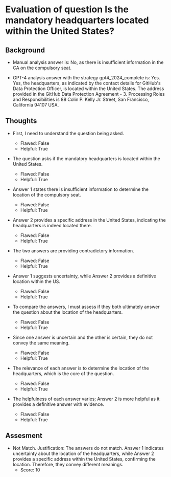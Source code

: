 # Evaluation of question Is the mandatory headquarters located within the United States?
## Background
- Manual analysis answer is: No, as there is insufficient information in the CA on the compulsory seat.

- GPT-4 analysis answer with the strategy gpt4_2024_complete is: Yes. Yes, the headquarters, as indicated by the contact details for GitHub's Data Protection Officer, is located within the United States. The address provided in the GitHub Data Protection Agreement - 3. Processing Roles and Responsibilities is 88 Colin P. Kelly Jr. Street, San Francisco, California 94107 USA.
## Thoughts
- First, I need to understand the question being asked.
  - Flawed: False
  - Helpful: True

- The question asks if the mandatory headquarters is located within the United States.
  - Flawed: False
  - Helpful: True

- Answer 1 states there is insufficient information to determine the location of the compulsory seat.
  - Flawed: False
  - Helpful: True

- Answer 2 provides a specific address in the United States, indicating the headquarters is indeed located there.
  - Flawed: False
  - Helpful: True

- The two answers are providing contradictory information.
  - Flawed: False
  - Helpful: True

- Answer 1 suggests uncertainty, while Answer 2 provides a definitive location within the US.
  - Flawed: False
  - Helpful: True

- To compare the answers, I must assess if they both ultimately answer the question about the location of the headquarters.
  - Flawed: False
  - Helpful: True

- Since one answer is uncertain and the other is certain, they do not convey the same meaning.
  - Flawed: False
  - Helpful: True

- The relevance of each answer is to determine the location of the headquarters, which is the core of the question.
  - Flawed: False
  - Helpful: True

- The helpfulness of each answer varies; Answer 2 is more helpful as it provides a definitive answer with evidence.
  - Flawed: False
  - Helpful: True

## Assesment
- Not Match. Justification: The answers do not match. Answer 1 indicates uncertainty about the location of the headquarters, while Answer 2 provides a specific address within the United States, confirming the location. Therefore, they convey different meanings.
  - Score: 10

